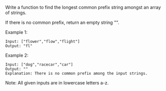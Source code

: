Write a function to find the longest common prefix string amongst an array of strings.

If there is no common prefix, return an empty string "".

Example 1:

```
Input: ["flower","flow","flight"]
Output: "fl"
```

Example 2:

```
Input: ["dog","racecar","car"]
Output: ""
Explanation: There is no common prefix among the input strings.

```

Note:
All given inputs are in lowercase letters a-z.